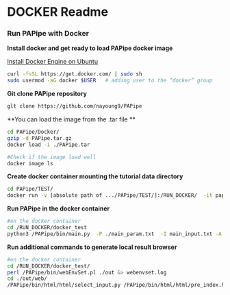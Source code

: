 # DOCKER Readme

### Run PAPipe with Docker

**Install docker and get ready to load PAPipe docker image**

[Install Docker Engine on Ubuntu](https://docs.docker.com/engine/install/ubuntu/)

```bash
curl -fsSL https://get.docker.com/ | sudo sh
sudo usermod -aG docker $USER 	# adding user to the “docker” group
```

**Git clone PAPipe repository**

```bash
glt clone https://github.com/nayoung9/PAPipe
```

**You can load the image from the .tar file ** 

```bash
cd PAPipe/Docker/
gzip -d PAPipe.tar.gz
docker load -i ./PAPipe.tar

#Check if the image load well 
docker image ls 
```

**Create docker container mounting the tutorial data directory** 

```bash
cd PAPipe/TEST/
docker run -v [absolute path of .../PAPipe/TEST/]:/RUN_DOCKER/  -it pap_docker:latest
```

**Run PAPipe in the docker container** 

```bash
#on the docker container
cd /RUN_DOCKER/docker_test
python3 /PAPipe/bin/main.py  -P ./main_param.txt  -I main_input.txt -A main_sample.txt &> log
```

**Run additional commands to generate local result browser** 

```bash
#on the docker container
cd /RUN_DOCKER/docker_test/
perl /PAPipe/bin/webEnvSet.pl ./out &> webenvset.log
cd ./out/web/
/PAPipe/bin/html/html/select_input.py /PAPipe/bin/html/html/pre_index.html &> webgen.log
```

